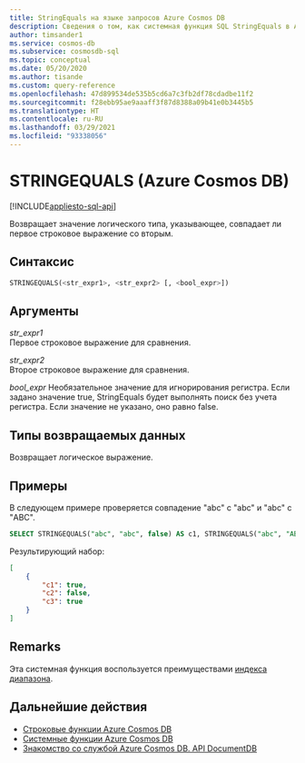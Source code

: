 ```yaml
---
title: StringEquals на языке запросов Azure Cosmos DB
description: Сведения о том, как системная функция SQL StringEquals в Azure Cosmos DB возвращает значение логического типа, указывающее, совпадает ли первое строковое выражение со вторым
author: timsander1
ms.service: cosmos-db
ms.subservice: cosmosdb-sql
ms.topic: conceptual
ms.date: 05/20/2020
ms.author: tisande
ms.custom: query-reference
ms.openlocfilehash: 47d899534de535b5cd6a7c3fb2df78cdadbe11f2
ms.sourcegitcommit: f28ebb95ae9aaaff3f87d8388a09b41e0b3445b5
ms.translationtype: HT
ms.contentlocale: ru-RU
ms.lasthandoff: 03/29/2021
ms.locfileid: "93338056"
---
```

# <a name="stringequals-azure-cosmos-db"></a>STRINGEQUALS (Azure Cosmos DB)
[!INCLUDE[appliesto-sql-api](includes/appliesto-sql-api.md)]

 Возвращает значение логического типа, указывающее, совпадает ли первое строковое выражение со вторым.  
  
## <a name="syntax"></a>Синтаксис
  
```sql
STRINGEQUALS(<str_expr1>, <str_expr2> [, <bool_expr>])  
```  
  
## <a name="arguments"></a>Аргументы
  
*str_expr1*  
   Первое строковое выражение для сравнения.  
  
*str_expr2*  
   Второе строковое выражение для сравнения.  

*bool_expr* Необязательное значение для игнорирования регистра. Если задано значение true, StringEquals будет выполнять поиск без учета регистра. Если значение не указано, оно равно false.
  
## <a name="return-types"></a>Типы возвращаемых данных
  
  Возвращает логическое выражение.  
  
## <a name="examples"></a>Примеры
  
  В следующем примере проверяется совпадение "abc" с "abc" и "abc" с "ABC".  
  
```sql
SELECT STRINGEQUALS("abc", "abc", false) AS c1, STRINGEQUALS("abc", "ABC", false) AS c2,  STRINGEQUALS("abc", "ABC", true) AS c3
```  
  
 Результирующий набор:  
  
```json
[
    {
        "c1": true,
        "c2": false,
        "c3": true
    }
]
```  

## <a name="remarks"></a>Remarks

Эта системная функция воспользуется преимуществами [индекса диапазона](index-policy.md#includeexclude-strategy).

## <a name="next-steps"></a>Дальнейшие действия

- [Строковые функции Azure Cosmos DB](sql-query-string-functions.md)
- [Системные функции Azure Cosmos DB](sql-query-system-functions.md)
- [Знакомство со службой Azure Cosmos DB. API DocumentDB](introduction.md)
